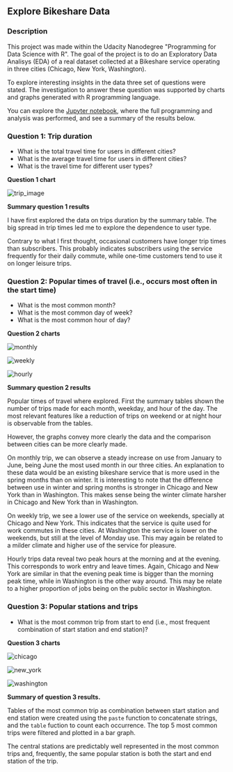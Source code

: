 ## Explore Bikeshare Data

### Description

This project was made within the Udacity Nanodegree "Programming for Data Science with R". The goal of the project is to do an Exploratory Data Analisys (EDA) of a real dataset collected at a Bikeshare service operating in three cities (Chicago, New York, Washington). 

To explore interesting insights in the data three set of questions were stated. The investigation to answer these question was supported by charts and graphs generated with R programming language. 

You can explore the [Jupyter notebook](Explore_bikeshare_data.ipynb), where the full programming and analysis was performed, and see a summary of the results below.


### Question 1: Trip duration

- What is the total travel time for users in different cities?
- What is the average travel time for users in different cities?
- What is the travel time for different user types?

**Question 1 chart**

![trip_image](imgs/Trip_Duration.png)

**Summary question 1 results**

I have first explored the data on trips duration by the summary table. The big spread in trip times led me to explore the dependence to user type.

Contrary to what I first thought, occasional customers have longer trip times than subscribers. This probably indicates subscribers using the service frequently for their daily commute, while one-time customers tend to use it on longer leisure trips.

### Question 2: Popular times of travel (i.e., occurs most often in the start time)

- What is the most common month?
- What is the most common day of week?
- What is the most common hour of day?

**Question 2 charts**

![monthly](imgs/Monthly.png)

![weekly](imgs/Weekly.png)

![hourly](imgs/Hourly.png)

**Summary question 2 results**

Popular times of travel where explored. First the summary tables shown the number of trips made for each month, weekday, and hour of the day. The most relevant features like a reduction of trips on weekend or at night hour is observable from the tables.

However, the graphs convey more clearly the data and the comparison between cities can be more clearly made.

On monthly trip, we can observe a steady increase on use from January to June, being June the most used month in our three cities. An explanation to these data would be an existing bikeshare service that is more used in the spring months than on winter. It is interesting to note that the difference between use in winter and spring months is stronger in Chicago and New York than in Washington. This makes sense being the winter climate harsher in Chicago and New York than in Washington.

On weekly trip, we see a lower use of the service on weekends, specially at Chicago and New York. This indicates that the service is quite used for work commutes in these cities. At Washington the service is lower on the weekends, but still at the level of Monday use. This may again be related to a milder climate and higher use of the service for pleasure.

Hourly trips data reveal two peak hours at the morning and at the evening. This corresponds to work entry and leave times. Again, Chicago and New York are similar in that the evening peak time is bigger than the morning peak time, while in Washington is the other way around. This may be relate to a higher proportion of jobs being on the public sector in Washington.

### Question 3: Popular stations and trips

- What is the most common trip from start to end (i.e., most frequent combination of start station and end station)?

**Question 3 charts**

![chicago](imgs/Chicago_Trips.png)

![new_york](imgs/New_York_Trips.png)

![washington](imgs/Washington_Trips.png)

**Summary of question 3 results.**

Tables of the most common trip as combination between start station and end station were created using the `paste` function to concatenate strings, and the `table` fuction to count each occurrence. The top 5 most common trips were filtered and plotted in a bar graph.

The central stations are predictably well represented in the most common trips and, frequently, the same popular station is both the start and end station of the trip. 



